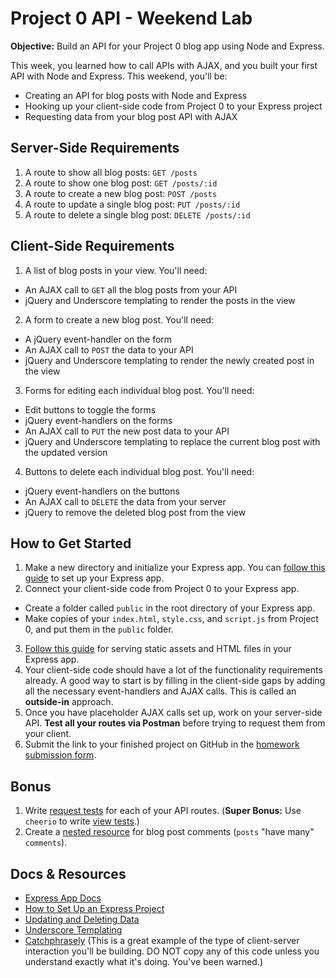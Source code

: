 # Project 0 API - Weekend Lab

**Objective:** Build an API for your Project 0 blog app using Node and Express.

This week, you learned how to call APIs with AJAX, and you built your first API with Node and Express. This weekend, you'll be:
  * Creating an API for blog posts with Node and Express
  * Hooking up your client-side code from Project 0 to your Express project
  * Requesting data from your blog post API with AJAX

## Server-Side Requirements

1. A route to show all blog posts: `GET /posts`
2. A route to show one blog post: `GET /posts/:id`
3. A route to create a new blog post: `POST /posts`
4. A route to update a single blog post: `PUT /posts/:id`
5. A route to delete a single blog post: `DELETE /posts/:id`

## Client-Side Requirements

1. A list of blog posts in your view. You'll need:
  * An AJAX call to `GET` all the blog posts from your API
  * jQuery and Underscore templating to render the posts in the view
2. A form to create a new blog post. You'll need:
  * A jQuery event-handler on the form
  * An AJAX call to `POST` the data to your API
  * jQuery and Underscore templating to render the newly created post in the view
3. Forms for editing each individual blog post. You'll need:
  * Edit buttons to toggle the forms
  * jQuery event-handlers on the forms
  * An AJAX call to `PUT` the new post data to your API
  * jQuery and Underscore templating to replace the current blog post with the updated version
4. Buttons to delete each individual blog post. You'll need:
  * jQuery event-handlers on the buttons
  * An AJAX call to `DELETE` the data from your server
  * jQuery to remove the deleted blog post from the view

## How to Get Started

1. Make a new directory and initialize your Express app. You can <a href="https://github.com/sf-wdi-19-20/modules/blob/master/how_tos/express_project_setup.md" target="_blank">follow this guide</a> to set up your Express app.
2. Connect your client-side code from Project 0 to your Express app.
  * Create a folder called `public` in the root directory of your Express app.
  * Make copies of your `index.html`, `style.css`, and `script.js` from Project 0, and put them in the `public` folder.
3. <a href="https://github.com/sf-wdi-19-20/modules/blob/master/how_tos/express_project_setup.md#serving-static-assets" target="_blank">Follow this guide</a> for serving static assets and HTML files in your Express app.
4. Your client-side code should have a lot of the functionality requirements already. A good way to start is by filling in the client-side gaps by adding all the necessary event-handlers and AJAX calls. This is called an **outside-in** approach.
5. Once you have placeholder AJAX calls set up, work on your server-side API. **Test all your routes via Postman** before trying to request them from your client.
6. Submit the link to your finished project on GitHub in the <a href="https://docs.google.com/a/generalassemb.ly/forms/d/14rNXnDaq5X5Rvda-1BRZCl9YmkOoZzf7oxGBEZG_YJE/viewform" target="_blank">homework submission form</a>.

## Bonus

1. Write <a href="https://github.com/sf-wdi-19-20/modules/tree/master/w3_d4_2_js_integration_testing" target="_blank">request tests</a> for each of your API routes. (**Super Bonus:** Use `cheerio` to write <a href="https://github.com/sf-wdi-19-20/modules/tree/master/w3_d4_2_js_integration_testing#stretch-challenges-view-testing" target="_blank">view tests</a>.)
2. Create a <a href="https://github.com/sf-wdi-19-20/modules/tree/master/w3_d4_1_nested_resources" target="_blank">nested resource</a> for blog post comments (`posts` "have many" `comments`).

## Docs & Resources

* <a href="http://expressjs.com/api.html#app" target="_blank">Express App Docs</a>
* <a href="https://github.com/sf-wdi-19-20/modules/blob/master/how_tos/express_project_setup.md" target="_blank">How to Set Up an Express Project</a>
* <a href="https://github.com/sf-wdi-19-20/modules/tree/master/w3_d3_2_update_and_delete" target="_blank">Updating and Deleting Data</a>
* <a href="https://github.com/sf-wdi-19-20/modules/tree/master/w2_d2_1_underscore_templating" target="_blank">Underscore Templating</a>
* <a href="https://github.com/sf-wdi-19-20/w3_catchphrasely" target="_blank">Catchphrasely</a> (This is a great example of the type of client-server interaction you'll be building. DO NOT copy any of this code unless you understand exactly what it's doing. You've been warned.)
